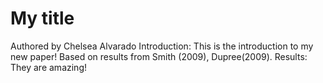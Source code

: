 # My title

Authored by Chelsea Alvarado
Introduction: This is the introduction to my new paper! Based on results from Smith (2009), Dupree(2009).
Results: They are amazing!
